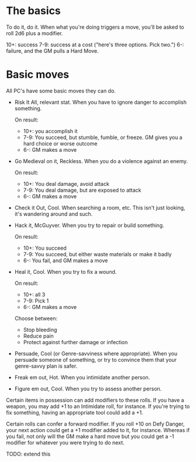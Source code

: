 # The basics

To do it, do it. When what you're doing triggers a move, you'll be asked to
roll 2d6 plus a modifier.

10+: success
7-9: success at a cost ("here's three options. Pick two.")
6-: failure, and the GM pulls a Hard Move.

# Basic moves

All PC's have some basic moves they can do.

- Risk It All, relevant stat. When you have to ignore danger to accomplish
  something. 

  On result:
    - 10+: you accomplish it
    - 7-9: You succeed, but stumble, fumble, or freeze. GM gives you a hard
      choice or worse outcome
    - 6-: GM makes a move

- Go Medieval on it, Reckless. When you do a violence against an enemy.

   On result:
     - 10+: You deal damage, avoid attack
     - 7-9: You deal damage, but are exposed to attack
     - 6-: GM makes a move
     
- Check it Out, Cool. When searching a room, etc. This isn't just
  looking, it's wandering around and such.
- Hack it, McGuyver. When you try to repair or build something.

    On result:
    - 10+: You succeed
    - 7-9: You succeed, but either waste materials or make it badly
    - 6-: You fail, and GM makes a move
    
- Heal it, Cool. When you try to fix a wound.
   
   On result:
    - 10+: all 3
    - 7-9: Pick 1
    - 6-: GM makes a move

   Choose between:
    - Stop bleeding
    - Reduce pain
    - Protect against further damage or infection

- Persuade, Cool (or Genre-savviness where appropriate). When you persuade
  someone of something, or try to convince them that your genre-savvy plan is
  safer.
- Freak em out, Hot. When you intimidate another person.
- Figure em out, Cool. When you try to assess another person.

Certain items in possession can add modifiers to these rolls. If you have a
weapon, you may add +1 to an Intimidate roll, for instance. If you're trying to
fix something, having an appropriate tool could add a +1. 

Certain rolls can confer a forward modifier. If you roll +10 on Defy Danger,
your next action could get a +1 modifier added to it, for instance. Whereas if
you fail, not only will the GM make a hard move but you could get a -1 modifier
for whatever you were trying to do next.

TODO: extend this
